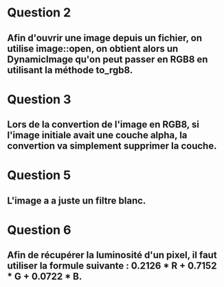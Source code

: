 # Question 2

## Afin d'ouvrir une image depuis un fichier, on utilise image::open, on obtient alors un DynamicImage qu'on peut passer en RGB8 en utilisant la méthode to_rgb8.

# Question 3

## Lors de la convertion de l'image en RGB8, si l'image initiale avait une couche alpha, la convertion va simplement supprimer la couche. 

# Question 5

## L'image a a juste un filtre blanc.

# Question 6

## Afin de récupérer la luminosité d'un pixel, il faut utiliser la formule suivante : 0.2126 * R + 0.7152 * G + 0.0722 * B.